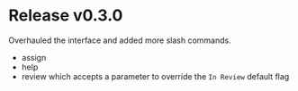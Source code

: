 # Release v0.3.0

Overhauled the interface and added more slash commands.
- assign
- help
- review which accepts a parameter to override the `In Review` default flag
